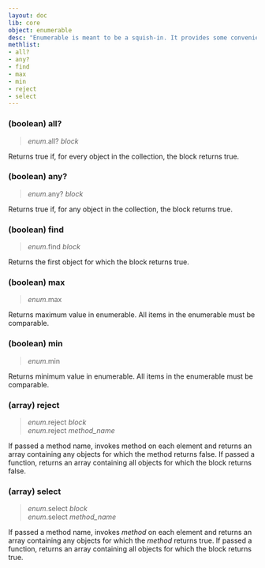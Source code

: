```yaml
---
layout: doc
lib: core
object: enumerable
desc: "Enumerable is meant to be a squish-in. It provides some convenience methods to any object which implements each()."
methlist:
- all?
- any?
- find
- max
- min
- reject
- select
---
```


<a id="all?"></a>
### (boolean) all?
> _enum_.all? _block_

Returns true if, for every object in the collection, the block returns true.


<a id="any?"></a>
### (boolean) any?
> _enum_.any? _block_

Returns true if, for any object in the collection, the block returns true.


<a id="find"></a>
### (boolean) find
> _enum_.find _block_

Returns the first object for which the block returns true.


<a id="max"></a>
### (boolean) max
> _enum_.max 

Returns maximum value in enumerable. All items in the enumerable must be comparable.


<a id="min"></a>
### (boolean) min
> _enum_.min 

Returns minimum value in enumerable. All items in the enumerable must be comparable.


<a id="reject"></a>
### (array) reject
> _enum_.reject _block_  
> _enum_.reject _method_name_

If passed a method name, invokes method on each element and returns an array containing any objects for which the method returns false. If passed a function, returns an array containing all objects for which the block returns false.


<a id="select"></a>
### (array) select
> _enum_.select _block_  
> _enum_.select _method_name_

If passed a method name, invokes _method_ on each element and returns an array containing any objects for which the _method_ returns true. If passed a function, returns an array containing all objects for which the block returns true.

